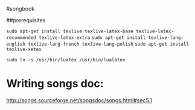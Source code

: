 #songbook

##prerequisites

`sudo apt-get install texlive texlive-latex-base texlive-latex-recommended texlive-latex-extra`
`sudo apt-get install texlive-lang-english texlive-lang-french texlive-lang-polish`
`sudo apt-get install texlive-xetex`

`sudo ln -s /usr/bin/luatex /usr/bin/lualatex`

# Writing songs doc:
http://songs.sourceforge.net/songsdoc/songs.html#sec5.1

